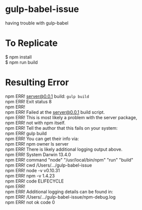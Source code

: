 # gulp-babel-issue  
having trouble with gulp-babel  

# To Replicate
  
$ npm install  
$ npm run build  


# Resulting Error  
  
npm ERR! server@0.0.1 build: `gulp build`  
npm ERR! Exit status 8  
npm ERR!   
npm ERR! Failed at the server@0.0.1 build script.  
npm ERR! This is most likely a problem with the server package,  
npm ERR! not with npm itself.  
npm ERR! Tell the author that this fails on your system:  
npm ERR!     gulp build  
npm ERR! You can get their info via:  
npm ERR!     npm owner ls server  
npm ERR! There is likely additional logging output above.  
npm ERR! System Darwin 13.4.0  
npm ERR! command "node" "/usr/local/bin/npm" "run" "build"  
npm ERR! cwd /Users/.../gulp-babel-issue  
npm ERR! node -v v0.10.31  
npm ERR! npm -v 1.4.23  
npm ERR! code ELIFECYCLE  
npm ERR!   
npm ERR! Additional logging details can be found in:  
npm ERR!     /Users/.../gulp-babel-issue/npm-debug.log  
npm ERR! not ok code 0  



